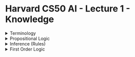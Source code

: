 # Harvard CS50 AI - Lecture 1 - Knowledge

<details>
<summary>Terminology</summary>

- **Sentence** is an assertion about the world in a knowledge representation language. A sentence is how AI stores knowledge and uses it to infer new information.
- **Propositions** are statements about the world that can be _either_ true or false.
- **Model** is an assignment of a truth value to every proposition.
- **Knowledge base (KB)** is a set of sentences known by a knowledge-based agent. This is knowledge that the AI is provided about the world in the form of propositional logic sentences that can be used to make additional inferences about the world.
- **Entailment (⊨)** If `α ⊨ β` (α entails β), then in any world where `α` is true, `β` is true, too. _For example, if `α`: “It is a Tuesday in January” and `β`: “It is January,” then we know that `α ⊨ β`. If it is true that it is a Tuesday in January, we also know that it is January. Entailment is different from implication. Implication is a logical connective between two propositions. Entailment, on the other hand, is a relation that means that if all the information in `α` is true, then all the information in `β` is true._
- **Inference** is the process of deriving new sentences from old ones.
- **Knowledge Engineering** is the process of figuring out how to represent propositions and logic in AI.

</details>

<details>
<summary>Propositional Logic</summary>

- **Not (¬)** inverses the truth value of the proposition. So, for example, if `P`: “It is raining,” then `¬P`: “It is not raining”.
- **And (∧)** connects two different propositions. When these two proposition, `P` and `Q`, are connected by `∧`, the resulting proposition `P ∧ Q` is true only in the case that both `P` and `Q` are true.
- **Or (∨)** is true as as long as either of its arguments is true. This means that for `P ∨ Q` to be true, at least one of `P` or `Q` has to be true.
- **Implication (→)** represents a structure of “if `P` then `Q`.” For example, if `P`: “It is raining” and `Q`: “I’m indoors”, then `P → Q` means “If it is raining, then I’m indoors.” In the case of `P` implies `Q` (`P → Q`), `P` is called the **antecedent** and `Q` is called the **consequent**.
- **Biconditional (↔)** is an implication that goes both directions. You can read it as “if and only if.” `P ↔ Q` is the same as `P → Q` and `Q → P` taken together. For example, if `P`: “It is raining.” and `Q`: “I’m indoors,” then `P ↔ Q` means that “If it is raining, then I’m indoors,” and “if I’m indoors, then it is raining.” This means that we can infer more than we could with a simple implication. If `P` is false, then `Q` is also false; if it is not raining, we know that I’m also not indoors.

</details>

<details>
<summary>Inference (Rules)</summary>
1. If it didn’t rain, Harry visited Hagrid today.
2. Harry visited Hagrid or Dumbledore today, but not both.
3. Harry visited Dumbledore today.
4. Harry did not visit Hagrid.
5. It rained today.

**_Sentences 4 and 5 were inferred from sentences 1, 2, and 3._**

To determine if `KB ⊨ α` (in other words, answering the question: “can we conclude that `α` is true based on our knowledge base”)

**_If in every model where `KB` is true, `α` is true as well, then `KB` entails `α` (`KB ⊨ α`)._**

```python
from logic import *

# Create new classes, each having a name, or a symbol, representing each proposition.
rain = Symbol("rain")  # It is raining.
hagrid = Symbol("hagrid")  # Harry visited Hagrid
dumbledore = Symbol("dumbledore")  # Harry visited Dumbledore

# Save sentences into the KB
knowledge = And(  # Starting from the "And" logical connective, becasue each proposition represents knowledge that we know to be true.

    Implication(Not(rain), hagrid),  # ¬(It is raining) → (Harry visited Hagrid)

    Or(hagrid, dumbledore),  # (Harry visited Hagrid) ∨ (Harry visited Dumbledore).

    Not(And(hagrid, dumbledore)),  # ¬(Harry visited Hagrid ∧ Harry visited Dumbledore) i.e. Harry did not visit both Hagrid and Dumbledore.

    dumbledore  # Harry visited Dumbledore. Note that while previous propositions contained multiple symbols with connectors, this is a proposition consisting of one symbol. This means that we take as a fact that, in this KB, Harry visited Dumbledore.
    )
```

### Inference Rules

Inference rules are usually represented using a horizontal bar that separates the top part, the premise, from the bottom part, the conclusion. The premise is whatever knowledge we have, and the conclusion is what knowledge can be generated based on the premise.

</details>

<details>
<summary>First Order Logic</summary>

**Universal Quantification**
Quantification is a tool that can be used in first order logic to represent sentences without using a specific constant symbol. Universal quantification uses the symbol `∀` to express “for all.” So, for example, the sentence `∀x. BelongsTo(x, Gryffindor) → ¬BelongsTo(x, Hufflepuff)` expresses the idea that it is true for every symbol that if this symbol belongs to Gryffindor, it does not belong to Hufflepuff.

**Existential Quantification**
Existential quantification is an idea parallel to universal quantification. However, while universal quantification was used to create sentences that are true for all `x`, existential quantification is used to create sentences that are true for at least one `x`. It is expressed using the symbol `∃`. For example, the sentence `∃x. House(x) ∧ BelongsTo(Minerva, x)` means that there is at least one symbol that is both a house and that Minerva belongs to it. In other words, this expresses the idea that Minerva belongs to a house.

Existential and universal quantification can be used in the same sentence. For example, the sentence `∀x. Person(x) → (∃y. House(y) ∧ BelongsTo(x, y))` expresses the idea that if `x` is a person, then there is at least one house, `y`, to which this person belongs. In other words, this sentence means that every person belongs to a house.

</details>
